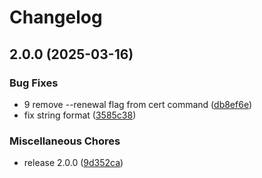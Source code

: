 # Changelog

## 2.0.0 (2025-03-16)


### Bug Fixes

* 9 remove --renewal flag from cert command ([db8ef6e](https://github.com/nabeken/aaa/commit/db8ef6e5d4efe10886fbb2e6a04a2273f0b69a7c))
* fix string format ([3585c38](https://github.com/nabeken/aaa/commit/3585c382c2803eb98931a3177ea512a33b371b4c))


### Miscellaneous Chores

* release 2.0.0 ([9d352ca](https://github.com/nabeken/aaa/commit/9d352ca0fa4a54eb66a7127ece6d11f77964fae7))
